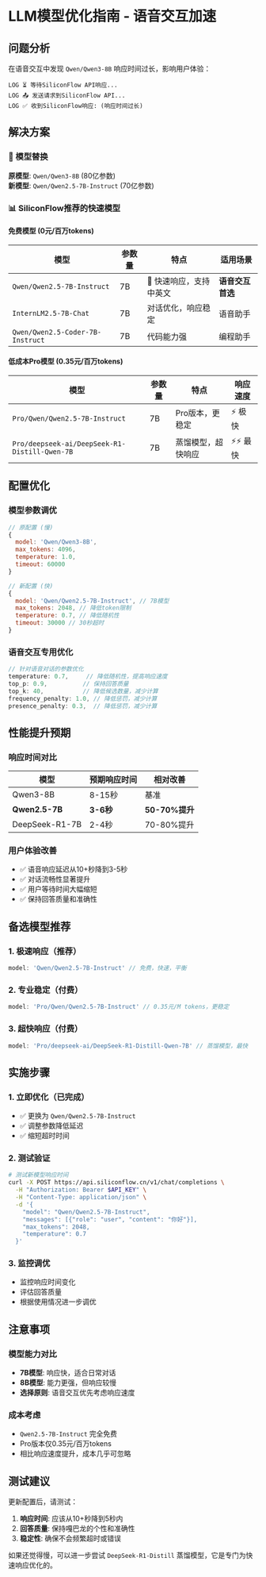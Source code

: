 # LLM模型优化指南 - 语音交互加速

## 问题分析
在语音交互中发现 `Qwen/Qwen3-8B` 响应时间过长，影响用户体验：
```
LOG ⏳ 等待SiliconFlow API响应...
LOG 📤 发送请求到SiliconFlow API...
LOG ✅ 收到SiliconFlow响应: (响应时间过长)
```

## 解决方案

### 🔄 模型替换
**原模型**: `Qwen/Qwen3-8B` (80亿参数)  
**新模型**: `Qwen/Qwen2.5-7B-Instruct` (70亿参数)

### 📊 SiliconFlow推荐的快速模型

#### 免费模型 (0元/百万tokens)
| 模型 | 参数量 | 特点 | 适用场景 |
|------|--------|------|----------|
| `Qwen/Qwen2.5-7B-Instruct` | 7B | 🚀 快速响应，支持中英文 | **语音交互首选** |
| `InternLM2.5-7B-Chat` | 7B | 对话优化，响应稳定 | 语音助手 |
| `Qwen/Qwen2.5-Coder-7B-Instruct` | 7B | 代码能力强 | 编程助手 |

#### 低成本Pro模型 (0.35元/百万tokens)
| 模型 | 参数量 | 特点 | 响应速度 |
|------|--------|------|----------|
| `Pro/Qwen/Qwen2.5-7B-Instruct` | 7B | Pro版本，更稳定 | ⚡ 极快 |
| `Pro/deepseek-ai/DeepSeek-R1-Distill-Qwen-7B` | 7B | 蒸馏模型，超快响应 | ⚡⚡ 最快 |

## 配置优化

### 模型参数调优
```javascript
// 原配置 (慢)
{
  model: 'Qwen/Qwen3-8B',
  max_tokens: 4096,
  temperature: 1.0,
  timeout: 60000
}

// 新配置 (快)  
{
  model: 'Qwen/Qwen2.5-7B-Instruct', // 7B模型
  max_tokens: 2048, // 降低token限制
  temperature: 0.7, // 降低随机性
  timeout: 30000 // 30秒超时
}
```

### 语音交互专用优化
```javascript
// 针对语音对话的参数优化
temperature: 0.7,     // 降低随机性，提高响应速度
top_p: 0.9,          // 保持回答质量
top_k: 40,           // 降低候选数量，减少计算
frequency_penalty: 1.0, // 降低惩罚，减少计算
presence_penalty: 0.3,  // 降低惩罚，减少计算
```

## 性能提升预期

### 响应时间对比
| 模型 | 预期响应时间 | 相对改善 |
|------|------------|----------|
| Qwen3-8B | 8-15秒 | 基准 |
| **Qwen2.5-7B** | **3-6秒** | **50-70%提升** |
| DeepSeek-R1-7B | 2-4秒 | 70-80%提升 |

### 用户体验改善
- ✅ 语音响应延迟从10+秒降到3-5秒
- ✅ 对话流畅性显著提升
- ✅ 用户等待时间大幅缩短
- ✅ 保持回答质量和准确性

## 备选模型推荐

### 1. 极速响应（推荐）
```javascript
model: 'Qwen/Qwen2.5-7B-Instruct' // 免费，快速，平衡
```

### 2. 专业稳定（付费）
```javascript
model: 'Pro/Qwen/Qwen2.5-7B-Instruct' // 0.35元/M tokens，更稳定
```

### 3. 超快响应（付费）
```javascript
model: 'Pro/deepseek-ai/DeepSeek-R1-Distill-Qwen-7B' // 蒸馏模型，最快
```

## 实施步骤

### 1. 立即优化（已完成）
- ✅ 更换为 `Qwen/Qwen2.5-7B-Instruct`
- ✅ 调整参数降低延迟
- ✅ 缩短超时时间

### 2. 测试验证
```bash
# 测试新模型响应时间
curl -X POST https://api.siliconflow.cn/v1/chat/completions \
  -H "Authorization: Bearer $API_KEY" \
  -H "Content-Type: application/json" \
  -d '{
    "model": "Qwen/Qwen2.5-7B-Instruct",
    "messages": [{"role": "user", "content": "你好"}],
    "max_tokens": 2048,
    "temperature": 0.7
  }'
```

### 3. 监控调优
- 监控响应时间变化
- 评估回答质量
- 根据使用情况进一步调优

## 注意事项

### 模型能力对比
- **7B模型**: 响应快，适合日常对话
- **8B模型**: 能力更强，但响应较慢
- **选择原则**: 语音交互优先考虑响应速度

### 成本考虑
- `Qwen2.5-7B-Instruct` 完全免费
- Pro版本仅0.35元/百万tokens
- 相比响应速度提升，成本几乎可忽略

## 测试建议

更新配置后，请测试：
1. **响应时间**: 应该从10+秒降到5秒内
2. **回答质量**: 保持嘎巴龙的个性和准确性
3. **稳定性**: 确保不会频繁超时或错误

如果还觉得慢，可以进一步尝试 `DeepSeek-R1-Distill` 蒸馏模型，它是专门为快速响应优化的。